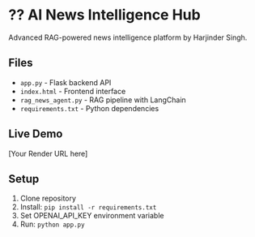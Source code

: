 # ?? AI News Intelligence Hub

Advanced RAG-powered news intelligence platform by Harjinder Singh.

## Files
- `app.py` - Flask backend API
- `index.html` - Frontend interface
- `rag_news_agent.py` - RAG pipeline with LangChain
- `requirements.txt` - Python dependencies

## Live Demo
[Your Render URL here]

## Setup
1. Clone repository
2. Install: `pip install -r requirements.txt`
3. Set OPENAI_API_KEY environment variable
4. Run: `python app.py`

